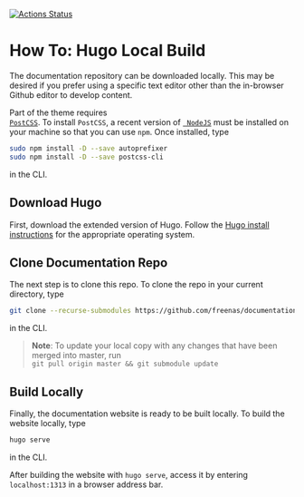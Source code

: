 [![Actions Status](https://github.com/freenas/documentation/workflows/Publish%20Docs/badge.svg)](https://github.com/freenas/documentation/actions)
# How To: Hugo Local Build

The documentation repository can be downloaded locally. This may be
desired if you prefer using a specific text editor other than the
in-browser Github editor to develop content.

Part of the theme requires
<code><a href="https://postcss.org/"> PostCSS</a></code>. To install
`PostCSS`, a recent version of
<code><a href="https://nodejs.org/en/"> NodeJS</a></code> must be
installed on your machine so that you can use `npm`. Once installed,
type

```bash
sudo npm install -D --save autoprefixer
sudo npm install -D --save postcss-cli
```
in the CLI.

## Download Hugo

First, download the extended version of Hugo. Follow the
[Hugo install instructions](https://gohugo.io/getting-started/installing/ "Install Hugo")
for the appropriate operating system.

## Clone Documentation Repo

The next step is to clone this repo. To clone the repo in your current
directory, type

```bash
git clone --recurse-submodules https://github.com/freenas/documentation.git
```

in the CLI.

> **Note**: To update your local copy with any changes that have been merged into master, run\
`git pull origin master && git submodule update`


## Build Locally

Finally, the documentation website is ready to be built locally. To
build the website locally, type

```bash
hugo serve
```

in the CLI.

After building the website with `hugo serve`, access it by entering
`localhost:1313` in a browser address bar.
